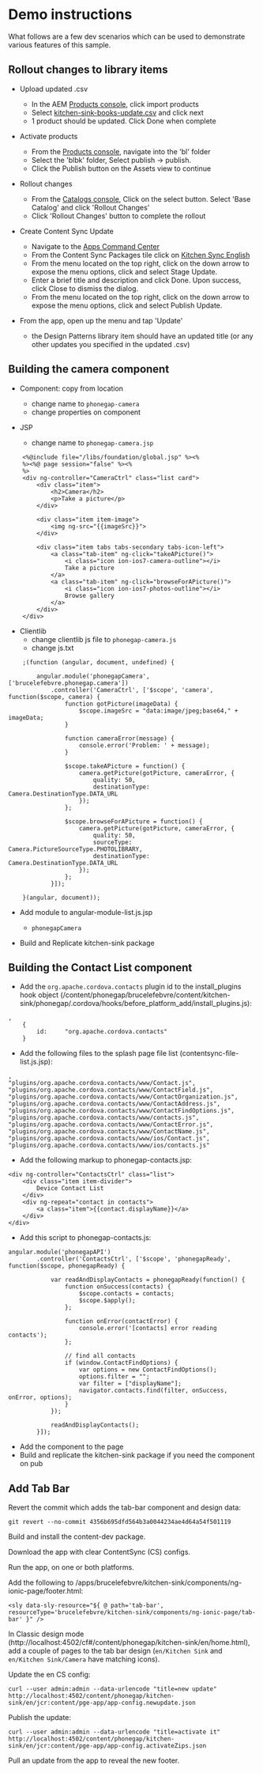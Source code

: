Demo instructions
=================

What follows are a few dev scenarios which can be used to demonstrate various features of this sample.


Rollout changes to library items
--------------------------------

- Upload updated .csv
    - In the AEM [Products console](http://localhost:4502/aem/products.html/etc/commerce/products/kitchen_sink), click import products
    - Select [kitchen-sink-books-update.csv](/content-dev/src/main/content/jcr_root/etc/commerce/products/kitchen-sink-books-update.csv) and click next
    - 1 product should be updated. Click Done when complete

- Activate products
    - From the [Products console](http://localhost:4502/aem/products.html/etc/commerce/products/kitchen_sink), navigate into the 'bl' folder
    - Select the 'blbk' folder, Select publish -> publish.
    - Click the Publish button on the Assets view to continue

- Rollout changes
    - From the [Catalogs console](http://localhost:4502/aem/catalogs.html/content/catalogs/kitchen-sink), Click on the select button. Select 'Base Catalog' and click 'Rollout Changes'
    - Click 'Rollout Changes' button to complete the rollout

- Create Content Sync Update
    - Navigate to the [Apps Command Center](http://localhost:4502/libs/mobileapps/admin/content/dashboard.html/content/phonegap/kitchen-sink/shell)
    - From the Content Sync Packages tile click on [Kitchen Sync English](http://localhost:4502/libs/mobileapps/admin/content/dashboard/updatepackages/updates.html/content/phonegap/kitchen-sink/en)
    - From the menu located on the top right, click on the down arrow to expose the menu options, click and select Stage Update.
    - Enter a brief title and description and click Done.  Upon success, click Close to dismiss the dialog.
    - From the menu located on the top right, click on the down arrow to expose the menu options, click and select Publish Update.

- From the app, open up the menu and tap 'Update'
    - the Design Patterns library item should have an updated title (or any other updates you specified in the updated .csv)


Building the camera component
-----------------------------

- Component: copy from location
    - change name to `phonegap-camera`
    - change properties on component

- JSP 
    - change name to `phonegap-camera.jsp`

```
    <%@include file="/libs/foundation/global.jsp" %><%
    %><%@ page session="false" %><%
    %>
    <div ng-controller="CameraCtrl" class="list card">
        <div class="item">
            <h2>Camera</h2>
            <p>Take a picture</p>
        </div>
        
        <div class="item item-image">
            <img ng-src="{{imageSrc}}">
        </div>
        
        <div class="item tabs tabs-secondary tabs-icon-left">
            <a class="tab-item" ng-click="takeAPicture()">
                <i class="icon ion-ios7-camera-outline"></i>
                Take a picture
            </a>
            <a class="tab-item" ng-click="browseForAPicture()">
                <i class="icon ion-ios7-photos-outline"></i>
                Browse gallery
            </a>
        </div>
    </div>
```

- Clientlib
    - change clientlib js file to `phonegap-camera.js`
    - change js.txt

```
    ;(function (angular, document, undefined) {

        angular.module('phonegapCamera', ['brucelefebvre.phonegap.camera'])
            .controller('CameraCtrl', ['$scope', 'camera', function($scope, camera) {
                function gotPicture(imageData) {
                    $scope.imageSrc = "data:image/jpeg;base64," + imageData;
                }

                function cameraError(message) {
                    console.error('Problem: ' + message);
                }

                $scope.takeAPicture = function() {
                    camera.getPicture(gotPicture, cameraError, {
                        quality: 50,
                        destinationType: Camera.DestinationType.DATA_URL
                    });
                };

                $scope.browseForAPicture = function() {
                    camera.getPicture(gotPicture, cameraError, {
                        quality: 50,
                        sourceType: Camera.PictureSourceType.PHOTOLIBRARY,
                        destinationType: Camera.DestinationType.DATA_URL
                    });
                };
            }]);

    }(angular, document));
```

- Add module to angular-module-list.js.jsp
    - `phonegapCamera`


- Build and Replicate kitchen-sink package


Building the Contact List component
-----------------------------

- Add the `org.apache.cordova.contacts` plugin id to the install_plugins hook object (/content/phonegap/brucelefebvre/content/kitchen-sink/phonegap/.cordova/hooks/before_platform_add/install_plugins.js):
```
,
    {
        id:     "org.apache.cordova.contacts"
    }
```

- Add the following files to the splash page file list (contentsync-file-list.js.jsp):
```
,
"plugins/org.apache.cordova.contacts/www/Contact.js",
"plugins/org.apache.cordova.contacts/www/ContactField.js",
"plugins/org.apache.cordova.contacts/www/ContactOrganization.js",
"plugins/org.apache.cordova.contacts/www/ContactAddress.js",
"plugins/org.apache.cordova.contacts/www/ContactFindOptions.js",
"plugins/org.apache.cordova.contacts/www/contacts.js",
"plugins/org.apache.cordova.contacts/www/ContactError.js",
"plugins/org.apache.cordova.contacts/www/ContactName.js",
"plugins/org.apache.cordova.contacts/www/ios/Contact.js",
"plugins/org.apache.cordova.contacts/www/ios/contacts.js"
```

- Add the following markup to phonegap-contacts.jsp:
```
<div ng-controller="ContactsCtrl" class="list">
    <div class="item item-divider">
        Device Contact List
    </div>
    <div ng-repeat="contact in contacts">
        <a class="item">{{contact.displayName}}</a>
    </div>
</div>
```

- Add this script to phonegap-contacts.js:
```
angular.module('phonegapAPI')
        .controller('ContactsCtrl', ['$scope', 'phonegapReady', function($scope, phonegapReady) {
            
            var readAndDisplayContacts = phonegapReady(function() {
                function onSuccess(contacts) {
                    $scope.contacts = contacts;
                    $scope.$apply();
                };

                function onError(contactError) {
                    console.error('[contacts] error reading contacts');
                };

                // find all contacts
                if (window.ContactFindOptions) {
                    var options = new ContactFindOptions();
                    options.filter = "";
                    var filter = ["displayName"];
                    navigator.contacts.find(filter, onSuccess, onError, options);
                }
            });

            readAndDisplayContacts();
        }]);
```

- Add the component to the page
- Build and replicate the kitchen-sink package if you need the component on pub

Add Tab Bar
-----------

Revert the commit which adds the tab-bar component and design data:

    git revert --no-commit 4356b695dfd564b3a0044234ae4d64a54f501119

Build and install the content-dev package.

Download the app with clear ContentSync (CS) configs.

Run the app, on one or both platforms.

Add the following to /apps/brucelefebvre/kitchen-sink/components/ng-ionic-page/footer.html:

    <sly data-sly-resource="${ @ path='tab-bar', resourceType='brucelefebvre/kitchen-sink/components/ng-ionic-page/tab-bar' }" />

In Classic design mode (http://localhost:4502/cf#/content/phonegap/kitchen-sink/en/home.html), add a couple of pages to the tab bar design (`en/Kitchen Sink` and `en/Kitchen Sink/Camera` have matching icons).

Update the en CS config:
    
    curl --user admin:admin --data-urlencode "title=new update" http://localhost:4502/content/phonegap/kitchen-sink/en/jcr:content/pge-app/app-config.newupdate.json

Publish the update:

    curl --user admin:admin --data-urlencode "title=activate it" http://localhost:4502/content/phonegap/kitchen-sink/en/jcr:content/pge-app/app-config.activateZips.json

Pull an update from the app to reveal the new footer.
